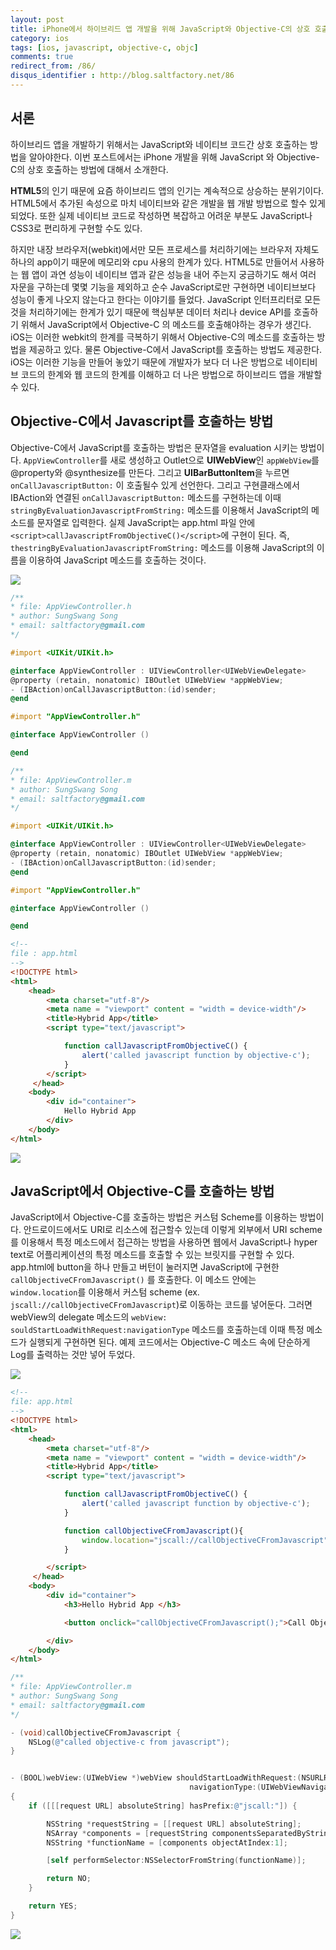 ```yaml
---
layout: post
title: iPhone에서 하이브리드 앱 개발을 위해 JavaScript와 Objective-C의 상호 호출하는 방법
category: ios
tags: [ios, javascript, objective-c, objc]
comments: true
redirect_from: /86/
disqus_identifier : http://blog.saltfactory.net/86
---
```


## 서론

하이브리드 앱을 개발하기 위해서는 JavaScript와 네이티브 코드간 상호 호출하는 방법을 알아야한다. 이번 포스트에서는 iPhone 개발을 위해 JavaScript 와 Objective-C의 상호 호출하는 방법에 대해서 소개한다.

<!--more-->

**HTML5**의 인기 때문에 요즘 하이브리드 앱의 인기는 계속적으로 상승하는 분위기이다. HTML5에서 추가된 속성으로 마치 네이티브와 같은 개발을 웹 개발 방법으로 할수 있게 되었다. 또한 실제 네이티브 코드로 작성하면 복잡하고 어려운 부분도 JavaScript나 CSS3로 편리하게 구현할 수도 있다.

하지만 내장 브라우저(webkit)에서만 모든 프로세스를 처리하기에는 브라우저 자체도 하나의 app이기 때문에 메모리와 cpu 사용의 한계가 있다. HTML5로 만들어서 사용하는 웹 앱이 과연 성능이 네이티브 앱과 같은 성능을 내어 주는지 궁금하기도 해서 여러 자문을 구하는데 몇몇 기능을 제외하고 순수 JavaScript로만 구현하면 네이티브보다 성능이 좋게 나오지 않는다고 한다는 이야기를 들었다. JavaScript 인터프리터로 모든것을 처리하기에는 한계가 있기 때문에 핵심부분 데이터 처리나 device API를 호출하기 위해서 JavaScript에서 Objective-C 의 메소드를 호출해야하는 경우가 생긴다.
iOS는 이러한 webkit의 한계를 극복하기 위해서 Objective-C의 메소드를 호출하는 방법을 제공하고 있다. 물론 Objective-C에서 JavaScript를 호출하는 방법도 제공한다. iOS는 이러한 기능을 만들어 놓았기 때문에 개발자가 보다 더 나은 방법으로 네이티비브 코드의 한계와 웹 코드의 한계를 이해하고 더 나은 방법으로 하이브리드 앱을 개발할 수 있다.

## Objective-C에서 Javascript를 호출하는 방법
Objective-C에서 JavaScript를 호출하는 방법은 문자열을 evaluation 시키는 방법이다. `AppViewController`를 새로 생성하고 Outlet으로 **UIWebView**인 `appWebView`를 @property와 @synthesize를 만든다. 그리고 **UIBarButtonItem**을 누르면 `onCallJavascriptButton:` 이 호출될수 있게 선언한다. 그리고 구현클래스에서 IBAction와 연결된 `onCallJavascriptButton:` 메소드를 구현하는데 이때 `stringByEvaluationJavascriptFromString:` 메소드를 이용해서 JavaScript의 메소드를 문자열로 입력한다. 실제 JavaScript는 app.html 파일 안에 `<script>callJavascriptFromObjectiveC()</script>`에 구현이 된다. 즉, `thestringByEvaluationJavascriptFromString:` 메소드를 이용해 JavaScript의 이름을 이용하여 JavaScript 메소드를 호출하는 것이다.

![](https://hbn-blog-assets.s3.ap-northeast-2.amazonaws.com/1a0a66c4-fbdd-4caa-9e6f-062ef280d4f7)

```objective-c
/**
* file: AppViewController.h
* author: SungSwang Song
* email: saltfactory@gmail.com
*/

#import <UIKit/UIKit.h>

@interface AppViewController : UIViewController<UIWebViewDelegate>
@property (retain, nonatomic) IBOutlet UIWebView *appWebView;
- (IBAction)onCallJavascriptButton:(id)sender;
@end

#import "AppViewController.h"

@interface AppViewController ()

@end
```

```objective-c
/**
* file: AppViewController.m
* author: SungSwang Song
* email: saltfactory@gmail.com
*/

#import <UIKit/UIKit.h>

@interface AppViewController : UIViewController<UIWebViewDelegate>
@property (retain, nonatomic) IBOutlet UIWebView *appWebView;
- (IBAction)onCallJavascriptButton:(id)sender;
@end

#import "AppViewController.h"

@interface AppViewController ()

@end
```

```html
<!--
file : app.html
-->
<!DOCTYPE html>
<html>
    <head>
        <meta charset="utf-8"/>
        <meta name = "viewport" content = "width = device-width"/>
        <title>Hybrid App</title>
        <script type="text/javascript">

            function callJavascriptFromObjectiveC() {
                alert('called javascript function by objective-c');
            }
        </script>
     </head>
    <body>
        <div id="container">
            Hello Hybrid App
        </div>
    </body>
</html>
```

![](https://hbn-blog-assets.s3.ap-northeast-2.amazonaws.com/34436836-87b0-403d-b7a0-8271d3bde3d8)

## JavaScript에서 Objective-C를 호출하는 방법
JavaScript에서 Objective-C를 호출하는 방법은 커스텀 Scheme를 이용하는 방법이다. 안드로이드에서도 URI로 리소스에 접근할수 있는데 이렇게 외부에서 URI scheme를 이용해서 특정 메소드에서 접근하는 방법을 사용하면 웹에서 JavaScript나 hyper text로 어플리케이션의 특정 메소드를 호출할 수 있는 브릿지를 구현할 수 있다. app.html에 button을 하나 만들고 버턴이 눌러지면 JavaScript에 구현한 `callObjectiveCFromJavascript()` 를 호출한다. 이 메소드 안에는 `window.location`를 이용해서 커스텀 scheme (ex. `jscall://callObjectiveCFromJavascript`)로 이동하는 코드를 넣어둔다. 그러면 webView의 delegate 메소드의 `webView: souldStartLoadWithRequest:navigationType` 메소드를 호출하는데 이때 특정 메소드가 실행되게 구현하면 된다. 예제 코드에서는 Objective-C 메소드 속에 단순하게 Log를 출력하는 것만 넣어 두었다.

![](https://hbn-blog-assets.s3.ap-northeast-2.amazonaws.com/4e123c7c-4f3e-4744-919c-a43bd3cc6680)

```html
<!--
file: app.html
-->
<!DOCTYPE html>
<html>
    <head>
        <meta charset="utf-8"/>
        <meta name = "viewport" content = "width = device-width"/>
        <title>Hybrid App</title>
        <script type="text/javascript">

            function callJavascriptFromObjectiveC() {
                alert('called javascript function by objective-c');
            }

            function callObjectiveCFromJavascript(){
                window.location="jscall://callObjectiveCFromJavascript";
            }

        </script>
     </head>
    <body>
        <div id="container">
            <h3>Hello Hybrid App </h3>

            <button onclick="callObjectiveCFromJavascript();">Call Objective-C</button>

        </div>
    </body>
</html>
```

```objective-c
/**
* file: AppViewController.m
* author: SungSwang Song
* email: saltfactory@gmail.com
*/

- (void)callObjectiveCFromJavascript {
    NSLog(@"called objective-c from javascript");
}


- (BOOL)webView:(UIWebView *)webView shouldStartLoadWithRequest:(NSURLRequest *)request
                                        navigationType:(UIWebViewNavigationType)navigationType
{
    if ([[[request URL] absoluteString] hasPrefix:@"jscall:"]) {

        NSString *requestString = [[request URL] absoluteString];
        NSArray *components = [requestString componentsSeparatedByString:@"://"];
        NSString *functionName = [components objectAtIndex:1];

        [self performSelector:NSSelectorFromString(functionName)];

        return NO;
    }

    return YES;
}
```

![](https://hbn-blog-assets.s3.ap-northeast-2.amazonaws.com/8e96d058-aee9-4ca7-a9ea-b8be819dd6d4)

